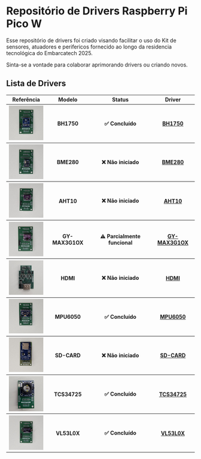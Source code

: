 # Repositório de Drivers Raspberry Pi Pico W

Esse repositório de drivers foi criado visando facilitar o uso do Kit de sensores, atuadores e perifericos fornecido ao longo da residencia tecnológica do Embarcatech 2025.

Sinta-se a vontade para colaborar aprimorando drivers ou criando novos.

## Lista de Drivers

<table>
  <tr>
    <th>Referência</th>
    <th>Modelo</th>
    <th>Status</th>
    <th>Driver</th>
  </tr>
  <tr>
  <th><img src="assets/BH1750.jpeg" alt="BH1750" width="100"/></th>
  <th>BH1750</th>
  <th>✅ Concluído</th>
  <th><a href="https://github.com/joao-tolomelli/pico-w-drivers/tree/main/BH1750">BH1750</a></th>
</tr>
<tr>
  <th><img src="assets/BME280.jpeg" alt="BME280" width="100"/></th>
  <th>BME280</th>
  <th>❌ Não iniciado</th>
  <th><a href="https://github.com/joao-tolomelli/pico-w-drivers/tree/main/BME280">BME280</a></th>
</tr>
<tr>
  <th><img src="assets/BMP280.jpeg" alt="BMP280" width="100"/></th>
  <th>AHT10</th>
  <th>❌ Não iniciado</th>
  <th><a href="https://github.com/joao-tolomelli/pico-w-drivers/tree/main/AHT10">AHT10</a></th>
</tr>
<tr>
  <th><img src="assets/GY-MAX3G1OX.jpeg" alt="GY-MAX3G1OX" width="100"/></th>
  <th>GY-MAX3G1OX</th>
  <th>⚠️ Parcialmente funcional</th>
  <th><a href="https://github.com/joao-tolomelli/pico-w-drivers/tree/main/GY-MAX3G1OX">GY-MAX3G1OX</a/></th>
</tr>
<tr>
  <th><img src="assets/HDMI.jpeg" alt="HDMI" width="100"/></th>
  <th>HDMI</th>
  <th>❌ Não iniciado</th>
  <th><a href="https://github.com/joao-tolomelli/pico-w-drivers/tree/main/HDMI">HDMI</a></th>
</tr>
<tr>
  <th><img src="assets/MPU-6050.jpeg" alt="MPU-6050" width="100"/></th>
  <th>MPU6050</th>
  <th>✅ Concluído</th>
  <th><a href="https://github.com/joao-tolomelli/pico-w-drivers/tree/main/MPU6050">MPU6050</a></th>
</tr>
<tr>
  <th><img src="assets/SD-CARD.jpeg" alt="SD-CARD" width="100"/></th>
  <th>SD-CARD</th>
  <th>❌ Não iniciado</th>
  <th><a href="https://github.com/joao-tolomelli/pico-w-drivers/tree/main/SD-CARD">SD-CARD</a></th>
</tr>
<tr>
  <th><img src="assets/TCS34725.jpeg" alt="TCS34725" width="100"/></th>
  <th>TCS34725</th>
  <th>✅ Concluído</th>
  <th><a href="https://github.com/joao-tolomelli/pico-w-drivers/tree/main/TCS34725">TCS34725</a/></th>
</tr>
<tr>
  <th><img src="assets/VL53L0X.jpeg" alt="VL53L0X" width="100"/></th>
  <th>VL53L0X</th>
  <th>✅ Concluído</th>
  <th><a href="https://github.com/joao-tolomelli/pico-w-drivers/tree/main/VL53l0X">VL53L0X</a></th>
</tr>
</table>
